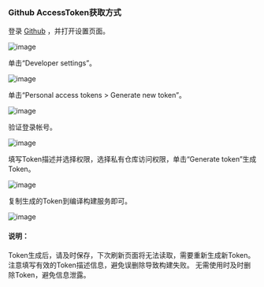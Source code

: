 ### Github AccessToken获取方式

登录 [Github](https://github.com/) ，并打开设置页面。

![image](https://user-images.githubusercontent.com/71535361/215311139-baf78b72-dd85-4870-9cb2-0eb87b20b222.png)

单击“Developer settings”。

![image](https://user-images.githubusercontent.com/71535361/215311166-cd01ea81-9151-448b-9680-4e489d3515f8.png)

单击“Personal access tokens > Generate new token”。

![image](https://user-images.githubusercontent.com/71535361/215311173-587a3049-7f3f-43d6-b9f8-4f4a38fcb9a3.png)

验证登录帐号。

![image](https://user-images.githubusercontent.com/71535361/215311183-536e4d52-1341-476e-b1af-bbc1032d3a65.png)

填写Token描述并选择权限，选择私有仓库访问权限，单击“Generate token”生成Token。

![image](https://user-images.githubusercontent.com/71535361/215311318-d2f3f921-b375-4c23-87e7-43c43cb87d15.png)

复制生成的Token到编译构建服务即可。

![image](https://user-images.githubusercontent.com/71535361/215311189-1200b858-3c99-47c5-8b8f-2847c65ed76e.png)

#### 说明：
Token生成后，请及时保存，下次刷新页面将无法读取，需要重新生成新Token。
注意填写有效的Token描述信息，避免误删除导致构建失败。
无需使用时及时删除Token，避免信息泄露。
